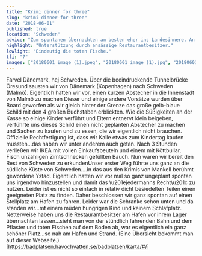 ```yaml
---
title: "Krimi dinner for three"
slug: "krimi-dinner-for-three"
date: "2018-06-01"
published: true
location: "Schweden"
advice: "Zum spontanen übernachten am besten eher ins Landesinnere. An Badestellen gibt es Sanitäranlagen und man darf dort stehen."
highlight: "Unterstützung durch ansässige Restaurantbesitzer."
lowlight: "Eindeutig die toten Fische."
tfi: "7"
images: ["20180601_image (1).jpeg", "20180601_image (1).jpg", "20180601_image (2).jpg", "20180601_image (3).jpg", "20180601_image (4).jpg"]
---
```


Farvel Dänemark, hej Schweden. Über die beeindruckende Tunnelbrücke Öresund sausten wir von Dänemark (Kopenhagen) nach Schweden (Malmö). Eigentlich hatten wir vor, einen kurzen Abstecher in die Innenstadt von Malmö zu machen
Dieser und einige andere Vorsätze wurden über Board geworfen als wir gleich hinter der Grenze das große gelb-blaue Schild mit den 4 großen Buchstaben erblickten. Wie die Süßigkeiten an der Kasse so einige Kinder verführt und Eltern entnervt klein beigeben, verführte uns dieses Schild einen nicht geplanten Abstecher zu machen und Sachen zu kaufen und zu essen, die wir eigentlich nicht brauchen. Offizielle Rechtfertigung ist, dass wir Kalle etwas zum Kindertag kaufen mussten...das haben wir unter anderem auch getan. Nach 3 Stunden verließen wir IKEA mit vollen Einkaufsbeuteln und einem mit Köttbullar, Fisch unzähligen Zimtschnecken gefüllten Bauch. Nun waren wir bereit den Rest von Schweden zu erkundenUnser erster Weg führte uns ganz an die südliche Küste von Schweden....in das aus den Krimis von Mankell berühmt gewordene Ystad. Eigentlich hatten wir vor mal so ganz ungeplant spontan uns irgendwo hinzustellen und damit das \u201ejedermanns Recht\u201c zu nutzen. Leider ist es nicht so einfach in relativ dicht besiedelten Teilen einen geeigneten Platz zu finden. Daher beschlossen wir ganz spontan auf einen Stellplatz am Hafen zu fahren. Leider war die Schranke schon unten und da standen wir...mt einem müden hungrigen Kind und keinem Schlafplatz. Netterweise haben uns die Restaurantbesitzer am Hafen vor ihrem Lager übernachten lassen...sieht man von der stündlich fahrenden Bahn und dem Pflaster und toten Fischen auf dem Boden ab, war es eigentlich ein ganz schöner Platz...so nah am Hafen und Strand. (Eine Übersicht bekommt man auf dieser Webseite.)[https://badplatsen.havochvatten.se/badplatsen/karta/#/]
